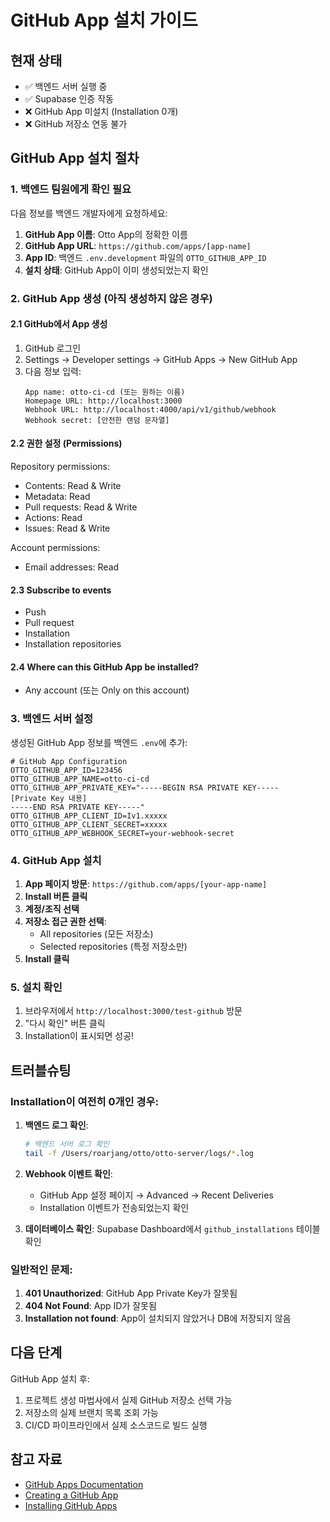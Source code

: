 # GitHub App 설치 가이드

## 현재 상태

- ✅ 백엔드 서버 실행 중
- ✅ Supabase 인증 작동
- ❌ GitHub App 미설치 (Installation 0개)
- ❌ GitHub 저장소 연동 불가

## GitHub App 설치 절차

### 1. 백엔드 팀원에게 확인 필요

다음 정보를 백엔드 개발자에게 요청하세요:

1. **GitHub App 이름**: Otto App의 정확한 이름
2. **GitHub App URL**: `https://github.com/apps/[app-name]`
3. **App ID**: 백엔드 `.env.development` 파일의 `OTTO_GITHUB_APP_ID`
4. **설치 상태**: GitHub App이 이미 생성되었는지 확인

### 2. GitHub App 생성 (아직 생성하지 않은 경우)

#### 2.1 GitHub에서 App 생성

1. GitHub 로그인
2. Settings → Developer settings → GitHub Apps → New GitHub App
3. 다음 정보 입력:
   ```
   App name: otto-ci-cd (또는 원하는 이름)
   Homepage URL: http://localhost:3000
   Webhook URL: http://localhost:4000/api/v1/github/webhook
   Webhook secret: [안전한 랜덤 문자열]
   ```

#### 2.2 권한 설정 (Permissions)

Repository permissions:

- Contents: Read & Write
- Metadata: Read
- Pull requests: Read & Write
- Actions: Read
- Issues: Read & Write

Account permissions:

- Email addresses: Read

#### 2.3 Subscribe to events

- Push
- Pull request
- Installation
- Installation repositories

#### 2.4 Where can this GitHub App be installed?

- Any account (또는 Only on this account)

### 3. 백엔드 서버 설정

생성된 GitHub App 정보를 백엔드 `.env`에 추가:

```env
# GitHub App Configuration
OTTO_GITHUB_APP_ID=123456
OTTO_GITHUB_APP_NAME=otto-ci-cd
OTTO_GITHUB_APP_PRIVATE_KEY="-----BEGIN RSA PRIVATE KEY-----
[Private Key 내용]
-----END RSA PRIVATE KEY-----"
OTTO_GITHUB_APP_CLIENT_ID=Iv1.xxxxx
OTTO_GITHUB_APP_CLIENT_SECRET=xxxxx
OTTO_GITHUB_APP_WEBHOOK_SECRET=your-webhook-secret
```

### 4. GitHub App 설치

1. **App 페이지 방문**: `https://github.com/apps/[your-app-name]`
2. **Install 버튼 클릭**
3. **계정/조직 선택**
4. **저장소 접근 권한 선택**:
   - All repositories (모든 저장소)
   - Selected repositories (특정 저장소만)
5. **Install 클릭**

### 5. 설치 확인

1. 브라우저에서 `http://localhost:3000/test-github` 방문
2. "다시 확인" 버튼 클릭
3. Installation이 표시되면 성공!

## 트러블슈팅

### Installation이 여전히 0개인 경우:

1. **백엔드 로그 확인**:

   ```bash
   # 백엔드 서버 로그 확인
   tail -f /Users/roarjang/otto/otto-server/logs/*.log
   ```

2. **Webhook 이벤트 확인**:

   - GitHub App 설정 페이지 → Advanced → Recent Deliveries
   - Installation 이벤트가 전송되었는지 확인

3. **데이터베이스 확인**:
   Supabase Dashboard에서 `github_installations` 테이블 확인

### 일반적인 문제:

1. **401 Unauthorized**: GitHub App Private Key가 잘못됨
2. **404 Not Found**: App ID가 잘못됨
3. **Installation not found**: App이 설치되지 않았거나 DB에 저장되지 않음

## 다음 단계

GitHub App 설치 후:

1. 프로젝트 생성 마법사에서 실제 GitHub 저장소 선택 가능
2. 저장소의 실제 브랜치 목록 조회 가능
3. CI/CD 파이프라인에서 실제 소스코드로 빌드 실행

## 참고 자료

- [GitHub Apps Documentation](https://docs.github.com/en/apps)
- [Creating a GitHub App](https://docs.github.com/en/apps/creating-github-apps)
- [Installing GitHub Apps](https://docs.github.com/en/apps/using-github-apps/installing-your-own-github-app)
